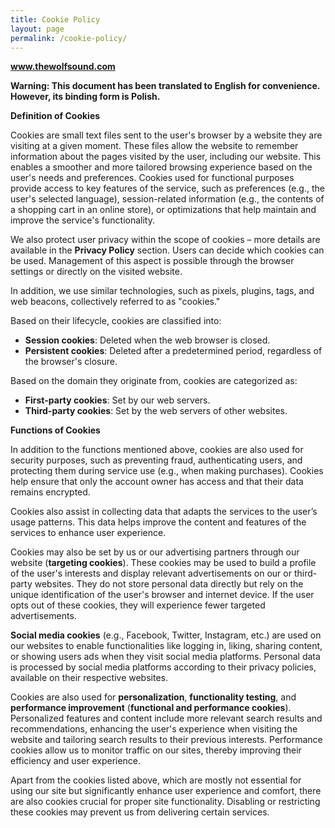 ```yaml
---
title: Cookie Policy
layout: page
permalink: /cookie-policy/
---
```


**www.thewolfsound.com**

**Warning: This document has been translated to English for convenience. However, its binding form is Polish.**

**Definition of Cookies**

Cookies are small text files sent to the user's browser by a website they are visiting at a given moment. These files allow the website to remember information about the pages visited by the user, including our website. This enables a smoother and more tailored browsing experience based on the user's needs and preferences. Cookies used for functional purposes provide access to key features of the service, such as preferences (e.g., the user's selected language), session-related information (e.g., the contents of a shopping cart in an online store), or optimizations that help maintain and improve the service's functionality.

We also protect user privacy within the scope of cookies – more details are available in the **Privacy Policy** section. Users can decide which cookies can be used. Management of this aspect is possible through the browser settings or directly on the visited website.

In addition, we use similar technologies, such as pixels, plugins, tags, and web beacons, collectively referred to as "cookies."

Based on their lifecycle, cookies are classified into:

- **Session cookies**: Deleted when the web browser is closed.
- **Persistent cookies**: Deleted after a predetermined period, regardless of the browser's closure.

Based on the domain they originate from, cookies are categorized as:

- **First-party cookies**: Set by our web servers.
- **Third-party cookies**: Set by the web servers of other websites.

**Functions of Cookies**

In addition to the functions mentioned above, cookies are also used for security purposes, such as preventing fraud, authenticating users, and protecting them during service use (e.g., when making purchases). Cookies help ensure that only the account owner has access and that their data remains encrypted.

Cookies also assist in collecting data that adapts the services to the user’s usage patterns. This data helps improve the content and features of the services to enhance user experience.

Cookies may also be set by us or our advertising partners through our website (**targeting cookies**). These cookies may be used to build a profile of the user's interests and display relevant advertisements on our or third-party websites. They do not store personal data directly but rely on the unique identification of the user's browser and internet device. If the user opts out of these cookies, they will experience fewer targeted advertisements.

**Social media cookies** (e.g., Facebook, Twitter, Instagram, etc.) are used on our websites to enable functionalities like logging in, liking, sharing content, or showing users ads when they visit social media platforms. Personal data is processed by social media platforms according to their privacy policies, available on their respective websites.

Cookies are also used for **personalization**, **functionality testing**, and **performance improvement** (**functional and performance cookies**). Personalized features and content include more relevant search results and recommendations, enhancing the user's experience when visiting the website and tailoring search results to their previous interests. Performance cookies allow us to monitor traffic on our sites, thereby improving their efficiency and user experience.

Apart from the cookies listed above, which are mostly not essential for using our site but significantly enhance user experience and comfort, there are also cookies crucial for proper site functionality. Disabling or restricting these cookies may prevent us from delivering certain services.
